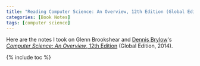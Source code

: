 ```yaml
---
title: "Reading Computer Science: An Overview, 12th Edition (Global Edition)"
categories: [Book Notes]
tags: [computer science]
---
```


Here are the notes I took on Glenn Brookshear and [Dennis Brylow](http://www.mscs.mu.edu/~brylow/)'s [*Computer Science: An Overview*, 12th Edition](https://www.amazon.com/dp/B00XN4D0BQ) (Global Edition, 2014).

{% include toc %}